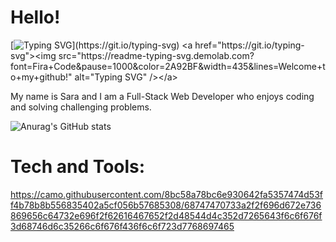 # Hello!
[![Typing SVG](https://readme-typing-svg.demolab.com?font=Fira+Code&pause=1000&color=2A92BF&width=435&lines=Welcome+to+my+github!)](https://git.io/typing-svg)
<a href="https://git.io/typing-svg"><img src="https://readme-typing-svg.demolab.com?font=Fira+Code&pause=1000&color=2A92BF&width=435&lines=Welcome+to+my+github!" alt="Typing SVG" /></a>

My name is Sara and I am a Full-Stack Web Developer who enjoys coding and solving challenging problems.

![Anurag's GitHub stats](https://github-readme-stats.vercel.app/api?username=saraysc&show_icons=true&theme=radical)

# Tech and Tools:
https://camo.githubusercontent.com/8bc58a78bc6e930642fa5357474d53ff4b78b8b556835402a5cf056b57685308/68747470733a2f2f696d672e736869656c64732e696f2f62616467652f2d48544d4c352d7265643f6c6f676f3d68746d6c35266c6f676f436f6c6f723d7768697465
